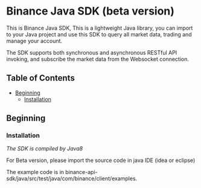 # Binance Java SDK (beta version)

This is Binance Java SDK, This is a lightweight Java library, you can import to your Java project and use this SDK to
query all market data, trading and manage your account.

The SDK supports both synchronous and asynchronous RESTful API invoking, and subscribe the market data from the
Websocket connection.

## Table of Contents

- [Beginning](#Beginning)
    - [Installation](#Installation)

## Beginning

### Installation

*The SDK is compiled by Java8*

For Beta version, please import the source code in java IDE (idea or eclipse)

The example code is in binance-api-sdk/java/src/test/java/com/binance/client/examples.
